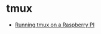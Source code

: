 # tmux

- [Running tmux on a Raspberry PI](http://yetanotherpointlesstechblog.blogspot.com/2017/01/setting-up-raspberry-pi-for-remote.html)